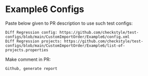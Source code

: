 # Example6 Configs
Paste below given to PR description to use such test configs:
```
Diff Regression config: https://github.com/checkstyle/test-configs/blob/main/CustomImportOrder/Example6/config.xml
Diff Regression projects: https://github.com/checkstyle/test-configs/blob/main/CustomImportOrder/Example6/list-of-projects.properties
```
Make comment in PR:
```
Github, generate report
```
